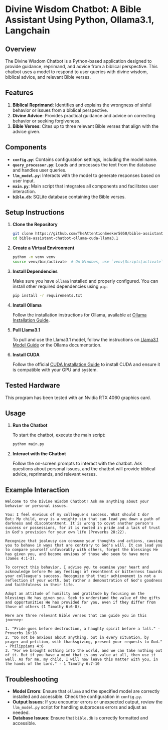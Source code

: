 # Divine Wisdom Chatbot: A Bible Assistant Using Python, Ollama3.1, Langchain


## Overview

The Divine Wisdom Chatbot is a Python-based application designed to provide guidance, reprimand, and advice from a biblical perspective. This chatbot uses a model to respond to user queries with divine wisdom, biblical advice, and relevant Bible verses.

## Features

1. **Biblical Reprimand**: Identifies and explains the wrongness of sinful behavior or issues from a biblical perspective.
2. **Divine Advice**: Provides practical guidance and advice on correcting behavior or seeking forgiveness.
3. **Bible Verses**: Cites up to three relevant Bible verses that align with the advice given.

## Components

- **`config.py`**: Contains configuration settings, including the model name.
- **`query_processor.py`**: Loads and processes the text from the database and handles user queries.
- **`llm_model.py`**: Interacts with the model to generate responses based on user input.
- **`main.py`**: Main script that integrates all components and facilitates user interaction.
- **`bible.db`**: SQLite database containing the Bible verses.

## Setup Instructions

1. **Clone the Repository**

   ```bash
   git clone https://github.com/TheAttentionSeeker5050/bible-assistant-chatbot-ollama-cuda-llama3.1
   cd bible-assistant-chatbot-ollama-cuda-llama3.1
   ```

2. **Create a Virtual Environment**

   ```bash
   python -m venv venv
   source venv/bin/activate  # On Windows, use `venv\Scripts\activate`
   ```

3. **Install Dependencies**

   Make sure you have `ollama` installed and properly configured. You can install other required dependencies using `pip`:

   ```bash
   pip install -r requirements.txt
   ```

4. **Install Ollama**

   Follow the installation instructions for Ollama, available at [Ollama Installation Guide](https://ollama.com/docs/installation).

5. **Pull Llama3.1**

   To pull and use the Llama3.1 model, follow the instructions on [Llama3.1 Model Guide](https://huggingface.co/models) or the Ollama documentation.

6. **Install CUDA**

   Follow the official [CUDA Installation Guide](https://docs.nvidia.com/cuda/cuda-installation-guide-linux/) to install CUDA and ensure it is compatible with your GPU and system.

## Tested Hardware

This program has been tested with an Nvidia RTX 4060 graphics card.

## Usage

1. **Run the Chatbot**

   To start the chatbot, execute the main script:

   ```bash
   python main.py
   ```

2. **Interact with the Chatbot**

   Follow the on-screen prompts to interact with the chatbot. Ask questions about personal issues, and the chatbot will provide biblical advice, reprimands, and relevant verses.

## Example Interaction

```
Welcome to the Divine Wisdom Chatbot! Ask me anything about your behavior or personal issues.

You: I feel envious of my colleague's success. What should I do?
Bot: My child, envy is a weighty sin that can lead you down a path of darkness and discontentment. It is wrong to covet another person's success or possessions, for it is rooted in pride and a lack of trust in God's provision for your own life (Proverbs 28:22).

Recognize that jealousy can consume your thoughts and actions, causing you to behave in ways that are contrary to God's will. It can lead you to compare yourself unfavorably with others, forget the blessings He has given you, and become envious of those who seem to have more (James 4:1-3).

To correct this behavior, I advise you to examine your heart and acknowledge before Me any feelings of resentment or bitterness towards your colleague's success. Recognize that their achievement is not a reflection of your worth, but rather a demonstration of God's goodness and faithfulness in their life.

Adopt an attitude of humility and gratitude by focusing on the blessings He has given you. Seek to understand the value of the gifts and opportunities He has provided for you, even if they differ from those of others (1 Timothy 6:6-8).

Here are three relevant Bible verses that can guide you in this journey:

1. "Pride goes before destruction, a haughty spirit before a fall." - Proverbs 16:18
2. "Do not be anxious about anything, but in every situation, by prayer and petition, with thanksgiving, present your requests to God." - Philippians 4:6
3. "For we brought nothing into the world, and we can take nothing out of it. But if you have a mind that is any value at all, then use it well. As for me, my child, I will now leave this matter with you, in the hands of the Lord." - 1 Timothy 6:7-10
```

## Troubleshooting

- **Model Errors**: Ensure that `ollama` and the specified model are correctly installed and accessible. Check the configuration in `config.py`.
- **Output Issues**: If you encounter errors or unexpected output, review the `llm_model.py` script for handling subprocess errors and adjust as needed.
- **Database Issues**: Ensure that `bible.db` is correctly formatted and accessible.
